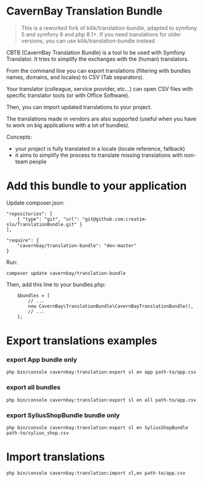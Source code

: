 CavernBay Translation Bundle
========================

> This is a reworked fork of kilik/translation-bundle, adapted to symfony 5 and symfony 6 and php 8.1+. If you need translations for older versions, you can use kilik/translation-bundle instead

CBTB (CavernBay Translation Bundle) is a tool to be used with Symfony Translator. It tries to simplify the exchanges with the (human) translators.

From the command line you can export translations (filtering with bundles names, domains, and locales) to CSV (Tab separators).

Your translator (colleague, service provider, etc...) can open CSV files with specific translator tools (or with Office Software).

Then, you can import updated translations to your project.

The translations made in vendors are also supported (useful when you have to work on big applications with a lot of bundles).

Concepts:

- your project is fully translated in a locale (locale reference, fallback)
- it aims to simplify the process to translate missing translations with non-team people

Add this bundle to your application
===================================

Update composer.json:

    "repositories": [
        { "type": "git", "url": "git@github.com:creatim-slo/TranslationBundle.git" }
    ],

    "require": {
        "cavernbay/translation-bundle": "dev-master"
    }

Run:

    composer update cavernbay/translation-bundle

Then, add this line to your bundles.php:

        $bundles = [
            // ...
            new CavernBay\TranslationBundle\CavernBayTranslationBundle(),
            // ...
        ];

Export translations examples
============================

### export App bundle only
    php bin/console cavernbay:translation:export sl en app path-to/app.csv

### export all bundles
    php bin/console cavernbay:translation:export sl en all path-to/app.csv

### export SyliusShopBundle bundle only
    php bin/console cavernbay:translation:export sl en SyliusShopBundle path-to/sylius_shop.csv

Import translations
===================

    php bin/console cavernbay:translation:import sl,en path-to/app.csv


